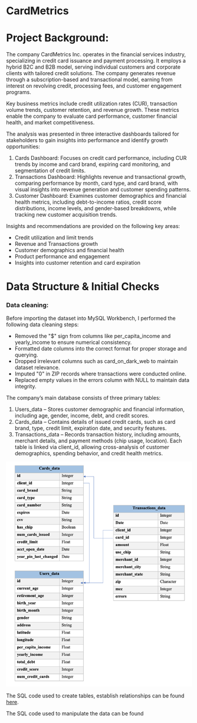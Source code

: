 # CardMetrics

# Project Background:

The company CardMetrics Inc. operates in the financial services industry, specializing in credit card issuance and payment processing. It employs a hybrid B2C and B2B model, serving individual customers and corporate clients with tailored credit solutions. The company generates revenue through a subscription-based and transactional model, earning from interest on revolving credit, processing fees, and customer engagement programs.

Key business metrics include credit utilization rates (CUR), transaction volume trends, customer retention, and revenue growth. These metrics enable the company to evaluate card performance, customer financial health, and market competitiveness.

The analysis was presented in three interactive dashboards tailored for stakeholders to gain insights into performance and identify growth opportunities:
1. Cards Dashboard: Focuses on credit card performance, including CUR trends by income and card brand, expiring card monitoring, and segmentation of credit limits.
2. Transactions Dashboard: Highlights revenue and transactional growth, comparing performance by month, card type, and card brand, with visual insights into revenue generation and customer spending patterns.
3. Customer Dashboard: Examines customer demographics and financial health metrics, including debt-to-income ratios, credit score distributions, income levels, and gender-based breakdowns, while tracking new customer acquisition trends.

Insights and recommendations are provided on the following key areas:

- Credit utilization and limit trends
- Revenue and Transactions growth
- Customer demographics and financial health
- Product performance and engagement
- Insights into customer retention and card expiration

# Data Structure & Initial Checks

### Data cleaning:

Before importing the dataset into MySQL Workbench, I performed the following data cleaning steps:
- Removed the "$" sign from columns like per_capita_income and yearly_income to ensure numerical consistency.
- Formatted date columns into the correct format for proper storage and querying.
- Dropped irrelevant columns such as card_on_dark_web to maintain dataset relevance.
- Imputed "0" in ZIP records where transactions were conducted online.
- Replaced empty values in the errors column with NULL to maintain data integrity.
  
The company’s main database consists of three primary tables:
1. Users_data – Stores customer demographic and financial information, including age, gender, income, debt, and credit scores.
2. Cards_data – Contains details of issued credit cards, such as card brand, type, credit limit, expiration date, and security features.
3. Transactions_data – Records transaction history, including amounts, merchant details, and payment methods (chip usage, location).
Each table is linked via client_id, allowing cross-analysis of customer demographics, spending behavior, and credit health metrics.

![ER_diagram](Images/ER.png)

The SQL code used to create tables, establish relationships can be found [here](initial_sql.sql).

The SQL code used to manipulate the data can be found 



